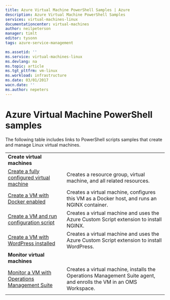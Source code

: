 ```yaml
---
title: Azure Virtual Machine PowerShell Samples | Azure
description: Azure Virtual Machine PowerShell Samples
services: virtual-machines-linux
documentationcenter: virtual-machines
author: neilpeterson
manager: timlt
editor: tysonn
tags: azure-service-management

ms.assetid: ''
ms.service: virtual-machines-linux
ms.devlang: na
ms.topic: article
ms.tgt_pltfrm: vm-linux
ms.workload: infrastructure
ms.date: 03/01/2017
wacn.date: ''
ms.author: nepeters
---
```


# Azure Virtual Machine PowerShell samples

The following table includes links to PowerShell scripts samples that create and manage Linux virtual machines.

| | |
|---|---|
|**Create virtual machines**||
| [Create a fully configured virtual machine](./scripts/virtual-machines-linux-powershell-sample-create-vm.md) | Creates a resource group, virtual machine, and all related resources.|
| [Create a VM with Docker enabled](./scripts/virtual-machines-linux-powershell-sample-create-docker-host.md) | Creates a virtual machine, configures this VM as a Docker host, and runs an NGINX container. |
| [Create a VM and run configuration script](./scripts/virtual-machines-linux-powershell-sample-create-vm-nginx.md) | Creates a virtual machine and uses the Azure Custom Script extension to install NGINX. |
| [Create a VM with WordPress installed](./scripts/virtual-machines-linux-powershell-sample-create-vm-wordpress.md) | Creates a virtual machine and uses the Azure Custom Script extension to install WordPress. |
|**Monitor virtual machines**||
| [Monitor a VM with Operations Management Suite](./scripts/virtual-machines-linux-powershell-sample-create-vm-oms.md) | Creates a virtual machine, installs the Operations Management Suite agent, and enrolls the VM in an OMS Workspace.  |
| | |